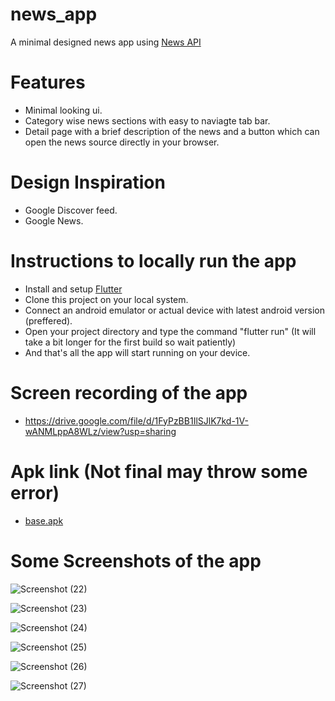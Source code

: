 # news_app

A minimal designed news app using [News API](https://newsapi.org/)

# Features
- Minimal looking ui.
- Category wise news sections with easy to naviagte tab bar.
- Detail page with a brief description of the news and a button which can open the news source directly in your browser.

# Design Inspiration
- Google Discover feed.
- Google News.

# Instructions to locally run the app
- Install and setup [Flutter](https://flutter.dev/?gclsrc=ds&gclsrc=ds)
- Clone this project on your local system.
- Connect an android emulator or actual device with latest android version (preffered).
- Open your project directory and type the command "flutter run" (It will take a bit longer for the first build so wait patiently)
- And that's all the app will start running on your device.

# Screen recording of the app
- https://drive.google.com/file/d/1FyPzBB1IlSJlK7kd-1V-wANMLppA8WLz/view?usp=sharing

# Apk link (Not final may throw some error)
- [base.apk](https://drive.google.com/file/d/1GA4Gy3db5yTfHUcXN-ysmAJOcgrOaUAu/view?usp=sharing)

# Some Screenshots of the app
![Screenshot (22)](https://user-images.githubusercontent.com/62044531/131544498-7a98d294-9d17-42ea-bc49-eb359e09593c.png)

![Screenshot (23)](https://user-images.githubusercontent.com/62044531/131544506-7cf090bb-190a-4425-8398-c9f16a12dcec.png)

![Screenshot (24)](https://user-images.githubusercontent.com/62044531/131544517-f4329e18-7a9a-477f-945d-b1522cc9ddca.png)

![Screenshot (25)](https://user-images.githubusercontent.com/62044531/131544521-508727be-a799-4097-a1ae-1a44f96dcfd8.png)

![Screenshot (26)](https://user-images.githubusercontent.com/62044531/131544526-ce12cca8-54f1-4746-b2ce-8dff22264b8e.png)

![Screenshot (27)](https://user-images.githubusercontent.com/62044531/131544531-57193b68-6e8e-4fe3-a5f3-60e65246ca53.png)

